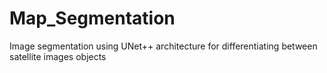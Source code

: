 # Map_Segmentation
Image segmentation using UNet++ architecture for differentiating between satellite images objects

